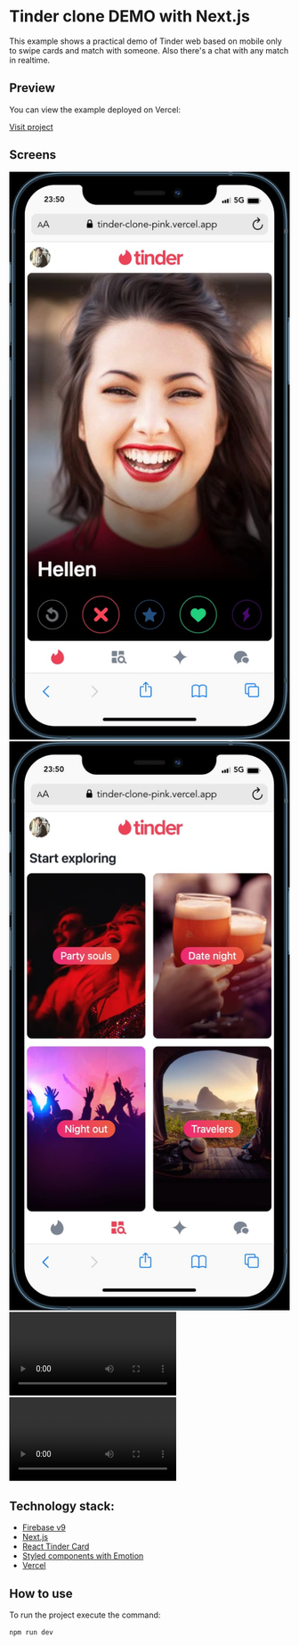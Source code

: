 # Tinder clone DEMO with Next.js

This example shows a practical demo of Tinder web based on mobile only to swipe cards and match with someone. Also there's a chat with any match in realtime.

## Preview

You can view the example deployed on Vercel:

[Visit project](https://tinder-clone-pink.vercel.app/)

## Screens

![Home screen](public/screens/01.jpg)
![Explore screen](public/screens/02.jpg)
![Basic flow](public/screens/05.mp4)
![Message flow](public/screens/06.mp4)

## Technology stack:

- [Firebase v9](https://firebase.google.com/docs/web/modular-upgrade#update_imports_to_v9_compat)
- [Next.js](https://nextjs.org/)
- [React Tinder Card](https://www.npmjs.com/package/react-tinder-card)
- [Styled components with Emotion](https://emotion.sh/docs/styled)
- [Vercel](https://vercel.com/)

## How to use

To run the project execute the command:

```bash
npm run dev
```

